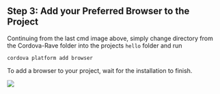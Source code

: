 ## Step 3: Add your Preferred Browser to the Project

Continuing from the last cmd image above, simply change directory from the Cordova-Rave folder into the projects  `hello`  folder and run 



    cordova platform add browser


To add a browser to your project, wait for the installation to finish.


![](https://d2mxuefqeaa7sj.cloudfront.net/s_D240AF2A5C6E906EAC4E921F513B0833307F0A58F2FF45FD0E64DA52C21755C0_1522844777691_cordovaCmd2.jpg)